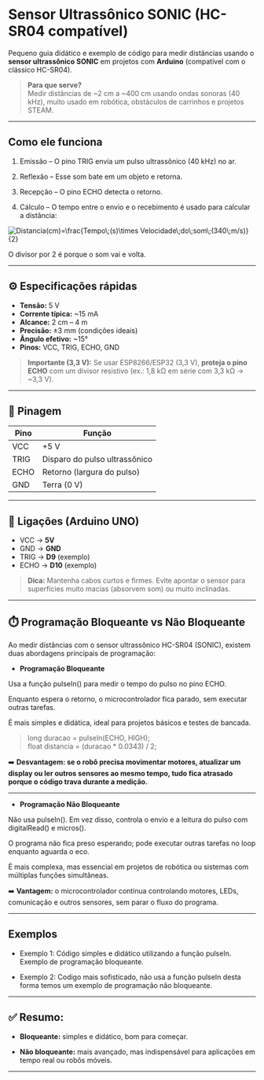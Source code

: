 # Sensor Ultrassônico SONIC (HC-SR04 compatível)

Pequeno guia didático e exemplo de código para medir distâncias usando o **sensor ultrassônico SONIC** em projetos com **Arduino** (compatível com o clássico HC-SR04).

> **Para que serve?**  
> Medir distâncias de ~2 cm a ~400 cm usando ondas sonoras (40 kHz), muito usado em robótica, obstáculos de carrinhos e projetos STEAM.

---

## Como ele funciona

1. Emissão – O pino TRIG envia um pulso ultrassônico (40 kHz) no ar.


2. Reflexão – Esse som bate em um objeto e retorna.


3. Recepção – O pino ECHO detecta o retorno.


4. Cálculo – O tempo entre o envio e o recebimento é usado para calcular a distância:

<img src="https://latex.codecogs.com/svg.image?&space;Distancia(cm)=\frac{Tempo\;(s)\times&space;Velocidade\;do\;som\;(340\;m/s)}{2}" title=" Distancia(cm)=\frac{Tempo\;(s)\times Velocidade\;do\;som\;(340\;m/s)}{2}" />

O divisor por 2 é porque o som vai e volta.

---

## ⚙️ Especificações rápidas

- **Tensão:** 5 V  
- **Corrente típica:** ~15 mA  
- **Alcance:** 2 cm – 4 m  
- **Precisão:** ±3 mm (condições ideais)  
- **Ângulo efetivo:** ~15°  
- **Pinos:** VCC, TRIG, ECHO, GND

> **Importante (3,3 V):** Se usar ESP8266/ESP32 (3,3 V), **proteja o pino ECHO** com um divisor resistivo (ex.: 1,8 kΩ em série com 3,3 kΩ → ~3,3 V).

---

## 🧭 Pinagem

| Pino | Função                           |
|------|----------------------------------|
| VCC  | +5 V                             |
| TRIG | Disparo do pulso ultrassônico    |
| ECHO | Retorno (largura do pulso)       |
| GND  | Terra (0 V)                      |

---

## 🔌 Ligações (Arduino UNO)

- VCC → **5V**  
- GND → **GND**  
- TRIG → **D9** (exemplo)  
- ECHO → **D10** (exemplo)

> **Dica:** Mantenha cabos curtos e firmes. Evite apontar o sensor para superfícies muito macias (absorvem som) ou muito inclinadas.

---

## ⏱️ Programação Bloqueante vs Não Bloqueante

Ao medir distâncias com o sensor ultrassônico HC-SR04 (SONIC), existem duas abordagens principais de programação:

- **Programação Bloqueante**

Usa a função pulseIn() para medir o tempo do pulso no pino ECHO.

Enquanto espera o retorno, o microcontrolador fica parado, sem executar outras tarefas.

É mais simples e didática, ideal para projetos básicos e testes de bancada.

> long duracao = pulseIn(ECHO, HIGH);  
> float distancia = (duracao * 0.0343) / 2;


➡️ **Desvantagem: se o robô precisa movimentar motores, atualizar um display ou ler outros sensores ao mesmo tempo, tudo fica atrasado porque o código trava durante a medição.**

---

-  **Programação Não Bloqueante**

Não usa pulseIn(). Em vez disso, controla o envio e a leitura do pulso com digitalRead() e micros().

O programa não fica preso esperando; pode executar outras tarefas no loop enquanto aguarda o eco.

É mais complexa, mas essencial em projetos de robótica ou sistemas com múltiplas funções simultâneas.

➡️ **Vantagem:** o microcontrolador continua controlando motores, LEDs, comunicação e outros sensores, sem parar o fluxo do programa.

---

## Exemplos

- Exemplo 1: Código simples e didático utilizando a função pulseIn. Exemplo de programação bloqueante.

- Exemplo 2: Codigo mais sofisticado, não usa a função pulseIn desta forma temos um exemplo de programação não bloqueante.


---

## ✅ **Resumo:**

- **Bloqueante:** simples e didático, bom para começar.

- **Não bloqueante:** mais avançado, mas indispensável para aplicações em tempo real ou robôs móveis.

---
